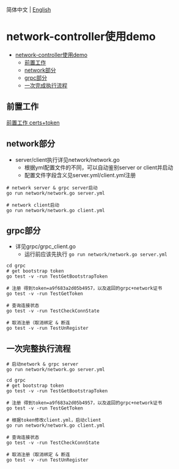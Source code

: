 简体中文 | [English](./demo-usage.md)

# network-controller使用demo

* [network-controller使用demo](#network-controller使用demo)
    * [前置工作](#前置工作)
    * [network部分](#network部分)
    * [grpc部分](#grpc部分)
    * [一次完成执行流程](#一次完成执行流程)

## 前置工作

[前置工作 certs+token](https://github.com/Litekube/network-controller/tree/main#pre-work)

## network部分

- server/client执行详见network/network.go
    - 根据yml配置文件的不同，可以自动鉴别server or client并启动
    - 配置文件字段含义见server.yml/client.yml注册

```shell
# network server & grpc server启动
go run network/network.go server.yml

# network client启动
go run network/network.go client.yml
```

## grpc部分

- 详见grpc/grpc_client.go
    - 运行前应该先执行 `go run network/network.go server.yml`

```shell
cd grpc
# get bootstrap token
go test -v -run TestGetBootstrapToken

# 注册 得到token=a9f683a2d05b4957，以及返回的grpc+network证书
go test -v -run TestGetToken

# 查询连接状态
go test -v -run TestCheckConnState 

# 取消注册（取消绑定 & 断连
go test -v -run TestUnRegister 
```

## 一次完整执行流程

```shell
# 启动network & grpc server
go run network/network.go server.yml

cd grpc
# get bootstrap token
go test -v -run TestGetBootstrapToken

# 注册 得到token=a9f683a2d05b4957，以及返回的grpc+network证书
go test -v -run TestGetToken

# 根据token修改client.yml，启动client
go run network/network.go client.yml

# 查询连接状态
go test -v -run TestCheckConnState 

# 取消注册（取消绑定 & 断连
go test -v -run TestUnRegister 
```

